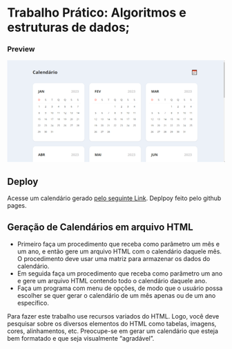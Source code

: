 # Trabalho Prático: Algoritmos e estruturas de dados;
### Preview 
![Fotografia de um documento HTML gerado](/preview.png)

## Deploy 
Acesse um calendário gerado [pelo seguinte Link](https://afraniocaires.github.io/gerador-Calendario-HTML-CPP/). Deplpoy feito pelo github pages.
## Geração de Calendários em arquivo HTML
- Primeiro faça um procedimento que receba como parâmetro um mês e um ano, e então gere um arquivo HTML com o calendário daquele mês. O procedimento deve usar uma matriz para
armazenar os dados do calendário.
- Em seguida faça um procedimento que receba como parâmetro um ano e gere um arquivo HTML contendo todo o calendário daquele ano.
- Faça um programa com menu de opções, de modo que o usuário possa escolher se quer gerar o calendário de um mês apenas ou de um ano específico.

Para fazer este trabalho use recursos variados do HTML. Logo, você deve pesquisar sobre os
diversos elementos do HTML como tabelas, imagens, cores, alinhamentos, etc. Preocupe-se em
gerar um calendário que esteja bem formatado e que seja visualmente “agradável”.
